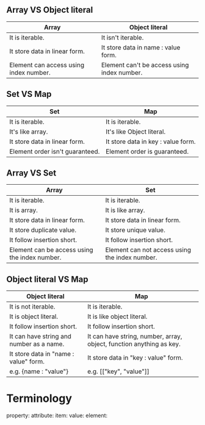 ## Array VS Object literal

| Array                                  | Object literal                              |
| -------------------------------------- | ------------------------------------------- |
| It is iterable.                        | It isn't iterable.                          |
| It store data in linear form.          | It store data in name : value form.         |
| Element can access using index number. | Element can't be access using index number. |

## Set VS Map

| Set                             | Map                                |
| ------------------------------- | ---------------------------------- |
| It is iterable.                 | It is iterable.                    |
| It's like array.                | It's like Object literal.          |
| It store data in linear form.   | It store data in key : value form. |
| Element order isn't guaranteed. | Element order is guaranteed.       |

## Array VS Set

| Array                                         | Set                                            |
| --------------------------------------------- | ---------------------------------------------- |
| It is iterable.                               | It is iterable.                                |
| It is array.                                  | It is like array.                              |
| It store data in linear form.                 | It store data in linear form.                  |
| It store duplicate value.                     | It store unique value.                         |
| It follow insertion short.                    | It follow insertion short.                     |
| Element can be access using the index number. | Element can not access using the index number. |

## Object literal VS Map

| Object literal                           | Map                                                                  |
| ---------------------------------------- | -------------------------------------------------------------------- |
| It is not iterable.                      | It is iterable.                                                      |
| It is object literal.                    | It is like object literal.                                           |
| It follow insertion short.               | It follow insertion short.                                           |
| It can have string and number as a name. | It can have string, number, array, object, function anything as key. |
| It store data in "name : value" form.    | It store data in "key : value" form.                                 |
| e.g. {name : "value"}                    | e.g. [["key", "value"]]                                              |

# Terminology

property:
attribute:
item:
value:
element:
